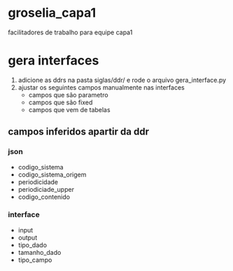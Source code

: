 # groselia_capa1
facilitadores de trabalho para equipe capa1

# gera interfaces
1. adicione as ddrs na pasta siglas/ddr/ e rode o arquivo gera_interface.py
1. ajustar os seguintes campos manualmente nas interfaces
    * campos que são parametro
    * campos que são fixed
    * campos que vem de tabelas
## campos inferidos apartir da ddr
### json
* codigo_sistema
* codigo_sistema_origem
* periodicidade
* periodiciade_upper
* codigo_contenido
### interface
* input
* output
* tipo_dado
* tamanho_dado
* tipo_campo
